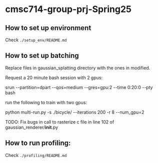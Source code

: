 # cmsc714-group-prj-Spring25
## How to set up environment
Check `./setup_env/README.md`

## How to set up batching
Replace files in gaussian_splatting directory with the ones in modified.

Request a 20 minute bash session with 2 gpus:

srun --partition=dpart --qos=medium --gres=gpu:2 --time 0:20:0 --pty bash

run the following to train with two gpus:

python multi-run.py -s ./bicycle/ --iterations 200 -r 8 --num_gpu=2

TODO: Fix bugs in call to rasterize c file in line 102 of gaussian_renderer/__init__.py

## How to run profiling:
Check `./profiling/README.md`
